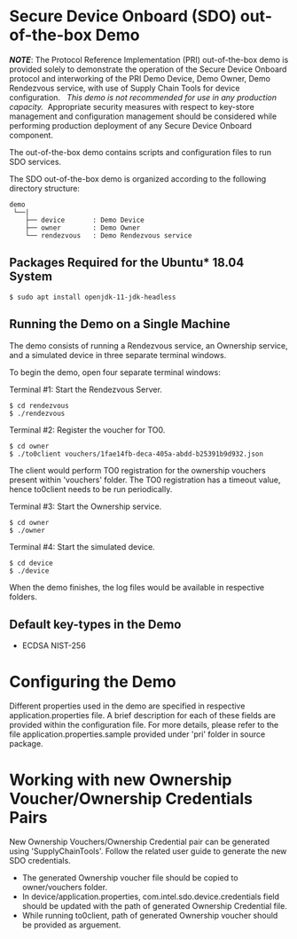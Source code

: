 # Secure Device Onboard (SDO) out-of-the-box Demo

***NOTE***: The Protocol Reference Implementation (PRI) out-of-the-box demo is provided solely to demonstrate the operation of the Secure Device Onboard protocol and interworking of the PRI Demo Device, Demo Owner, Demo Rendezvous service, with use of Supply Chain Tools for device configuration.   _This demo is not recommended for use in any production capacity._  Appropriate security measures with respect to key-store management and configuration management should be considered while performing production deployment of any Secure Device Onboard component.

The out-of-the-box demo contains scripts and configuration files to run SDO services.

The SDO out-of-the-box demo is organized according to the following directory structure:

    demo
     └──|
        ├── device       : Demo Device
        ├── owner        : Demo Owner
        └── rendezvous   : Demo Rendezvous service

## Packages Required for the Ubuntu* 18.04 System

    $ sudo apt install openjdk-11-jdk-headless

## Running the Demo on a Single Machine

The demo consists of running a Rendezvous service, an Ownership service, and
a simulated device in three separate terminal windows.

To begin the demo, open four separate terminal windows:

Terminal #1: Start the Rendezvous Server.

    $ cd rendezvous
    $ ./rendezvous

Terminal #2: Register the voucher for TO0.

    $ cd owner
    $ ./to0client vouchers/1fae14fb-deca-405a-abdd-b25391b9d932.json

The client would perform TO0 registration for the ownership vouchers present
within 'vouchers' folder. The TO0 registration has a timeout value, hence
to0client needs to be run periodically.

Terminal #3: Start the Ownership service.

    $ cd owner
    $ ./owner

Terminal #4: Start the simulated device.

    $ cd device
    $ ./device

When the demo finishes, the log files would be available in respective folders.

## Default key-types in the Demo

* ECDSA NIST-256

# Configuring the Demo

Different properties used in the demo are specified in respective
application.properties file. A brief description for each of these fields are
provided within the configuration file. For more details, please refer to the
file application.properties.sample provided under 'pri' folder in source
package.

# Working with new Ownership Voucher/Ownership Credentials Pairs

New Ownership Vouchers/Ownership Credential pair can be generated using
'SupplyChainTools'. Follow the related user guide to generate the new SDO
credentials.

* The generated Ownership voucher file should be copied to owner/vouchers
  folder.
* In device/application.properties, com.intel.sdo.device.credentials field
  should be updated with the path of generated Ownership Credential file.
* While running to0client, path of generated Ownership voucher should be
  provided as arguement.

